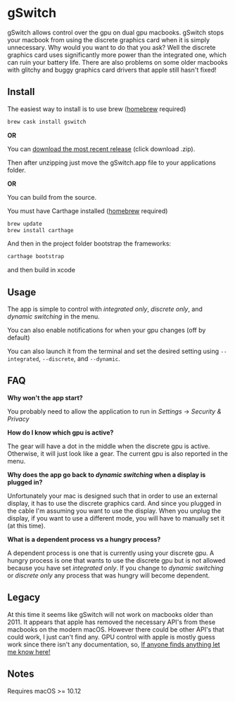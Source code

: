 # gSwitch

gSwitch allows control over the gpu on dual gpu macbooks.  gSwitch stops your macbook from using the discrete graphics card when it is simply unnecessary.  Why would you want to do that you ask?  Well the discrete graphics card uses significantly more power than the integrated one, which can ruin your battery life.  There are also problems on some older macbooks with glitchy and buggy  graphics card drivers that apple still hasn't fixed!

## Install

The easiest way to install is to use brew ([homebrew](https://brew.sh/) required)

```bash
brew cask install gswitch
```

**OR**

You can [download the most recent release](https://codyschrank.github.io/gSwitch/) (click download .zip).

Then after unzipping just move the gSwitch.app file to your applications folder.

**OR**

You can build from the source.

You must have Carthage installed ([homebrew](https://brew.sh/) required)

```bash
brew update
brew install carthage
```

And then in the project folder bootstrap the frameworks:

```bash
carthage bootstrap
```

and then build in xcode

## Usage

The app is simple to control with _integrated only_, _discrete only_, and _dynamic switching_ in the menu.

You can also enable notifications for when your gpu changes (off by default)

You can also launch it from the terminal and set the desired setting using `--integrated`, `--discrete`, and `--dynamic`.

## FAQ

**Why won't the app start?**

You probably need to allow the application to run in _Settings_ -> _Security & Privacy_

**How do I know which gpu is active?**

The gear will have a dot in the middle when the discrete gpu is active.  Otherwise, it will just look like a gear.  The current gpu is also reported in the menu.

**Why does the app go back to _dynamic switching_ when a display is plugged in?**

Unfortunately your mac is designed such that in order to use an external display, it has to use the discrete graphics card. And since you plugged in the cable I'm assuming you want to use the display.  When you unplug the display, if you want to use a different mode, you will have to manually set it (at this time).

**What is a dependent process vs a hungry process?**

A dependent process is one that is currently using your discrete gpu. A hungry process is one that wants to use the discrete gpu but is not allowed because you have set _integrated only_. If you change to _dynamic switching_ or _discrete only_ any process that was hungry will become dependent.

## Legacy

At this time it seems like gSwitch will not work on macbooks older than 2011. It appears that apple has removed the necessary API's from these macbooks on the modern macOS.  However there could be other API's that could work, I just can't find any.  GPU control with apple is mostly guess work since there isn't any documentation, so, [If anyone finds anything let me know here!](https://github.com/CodySchrank/gSwitch/issues/12)

## Notes

Requires macOS >= 10.12
